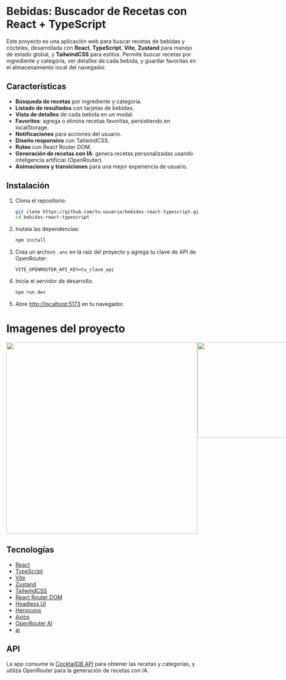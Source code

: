 # Bebidas: Buscador de Recetas con React + TypeScript

Este proyecto es una aplicación web para buscar recetas de bebidas y cócteles, desarrollada con **React**, **TypeScript**, **Vite**, **Zustand** para manejo de estado global, y **TailwindCSS** para estilos. Permite buscar recetas por ingrediente y categoría, ver detalles de cada bebida, y guardar favoritas en el almacenamiento local del navegador.

## Características

- **Búsqueda de recetas** por ingrediente y categoría.
- **Listado de resultados** con tarjetas de bebidas.
- **Vista de detalles** de cada bebida en un modal.
- **Favoritos**: agrega o elimina recetas favoritas, persistiendo en localStorage.
- **Notificaciones** para acciones del usuario.
- **Diseño responsivo** con TailwindCSS.
- **Ruteo** con React Router DOM.
- **Generación de recetas con IA**: genera recetas personalizadas usando inteligencia artificial (OpenRouter).
- **Animaciones y transiciones** para una mejor experiencia de usuario.

## Instalación

1. Clona el repositorio:
   ```sh
   git clone https://github.com/tu-usuario/bebidas-react-typescript.git
   cd bebidas-react-typescript
   ```

2. Instala las dependencias:
   ```sh
   npm install
   ```

3. Crea un archivo `.env` en la raíz del proyecto y agrega tu clave de API de OpenRouter:
   ```
   VITE_OPENROUTER_API_KEY=tu_clave_api
   ```

4. Inicia el servidor de desarrollo:
   ```sh
   npm run dev
   ```

4. Abre [http://localhost:5173](http://localhost:5173) en tu navegador.

# Imagenes del proyecto

<div
  class="imagenes"  
  style="
  display: flex;"
>
<img 
  style="
    width: 500px; 
    heigth: 600px; "
  src='https://github.com/user-attachments/assets/5f68a9d8-7fb1-434a-ad8a-2186212e2695'
/>
<img 
  style="
    width: 250px; 
    heigth: 300px; "
  src='https://github.com/user-attachments/assets/cf291fee-03a3-48c2-b1db-32dd816acc7d'
/>
<img 
  style="
    width: 250px; 
    heigth: 350px; "
  src='https://github.com/user-attachments/assets/d1162ff7-8e16-4eeb-bec4-1ca724c22321' 
/>
</div>

## Tecnologías

- [React](https://react.dev/)
- [TypeScript](https://www.typescriptlang.org/)
- [Vite](https://vitejs.dev/)
- [Zustand](https://zustand-demo.pmnd.rs/)
- [TailwindCSS](https://tailwindcss.com/)
- [React Router DOM](https://reactrouter.com/)
- [Headless UI](https://headlessui.com/)
- [Heroicons](https://heroicons.com/)
- [Axios](https://axios-http.com/)
- [OpenRouter AI](https://openrouter.ai/)
- [ai](https://sdk.vercel.ai/)

## API

La app consume la [CocktailDB API](https://www.thecocktaildb.com/api.php) para obtener las recetas y categorías, y utiliza OpenRouter para la generación de recetas con IA.
